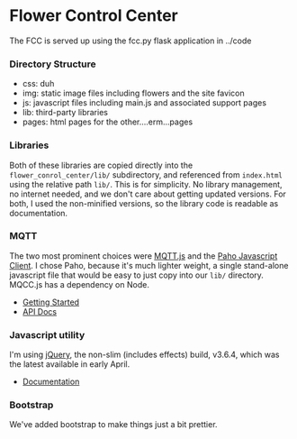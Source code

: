 # Flower Control Center
The FCC is served up using the fcc.py flask application in ../code

### Directory Structure
* css: duh
* img: static image files including flowers and the site favicon
* js:  javascript files including main.js and associated support pages
* lib: third-party libraries
* pages:  html pages for the other....erm...pages

### Libraries

Both of these libraries are copied directly into the `flower_conrol_center/lib/` subdirectory, and referenced from `index.html` using the relative path `lib/`. This is for simplicity. No library management, no internet needed, and we don't care about getting updated versions.  For both, I used the non-minified versions, so the library code is readable as documentation.

### MQTT

The two most prominent choices were [MQTT.js](https://github.com/mqttjs/MQTT.js) and the [Paho Javascript Client](https://www.eclipse.org/paho/index.php?page=clients/js/index.php). I chose Paho, because it's much lighter weight, a single stand-alone javascript file that would be easy to just copy into our `lib/` directory. MQCC.js has a dependency on Node.

- [Getting Started](https://www.eclipse.org/paho/index.php?page=clients/js/index.php)
- [API Docs](https://www.eclipse.org/paho/files/jsdoc/index.html)

### Javascript utility

I'm using [jQuery](https://jquery.com/), the non-slim (includes effects) build, v3.6.4, which was the latest available in early April.

- [Documentation](https://api.jquery.com/)


### Bootstrap
We've added bootstrap to make things just a bit prettier.
